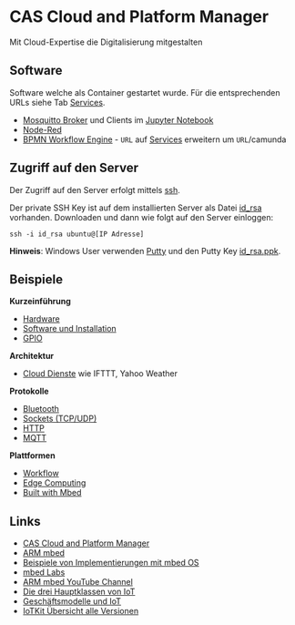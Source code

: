 # CAS Cloud and Platform Manager 

Mit Cloud-Expertise die Digitalisierung mitgestalten  

## Software

Software welche als Container gestartet wurde. Für die entsprechenden URLs siehe Tab [Services](#Services).

* [Mosquitto Broker](https://mosquitto.org/) und Clients im [Jupyter Notebook](:32188/tree/work) 
* [Node-Red](https://nodered.org/)
* [BPMN Workflow Engine](https://github.com/mc-b/misegr/tree/master/bpmn) - `URL` auf [Services](#Services) erweitern um `URL`/camunda

## Zugriff auf den Server

Der Zugriff auf den Server erfolgt mittels [ssh](https://wiki.ubuntuusers.de/SSH/). 

Der private SSH Key ist auf dem installierten Server als Datei [id_rsa](/data/.ssh/id_rsa) vorhanden. Downloaden und dann wie folgt auf den Server einloggen:

    ssh -i id_rsa ubuntu@[IP Adresse]
    
**Hinweis**: Windows User verwenden [Putty](https://www.putty.org/) und den Putty Key [id_rsa.ppk](/data/.ssh/id_rsa.ppk).    

## Beispiele

**Kurzeinführung**

* [Hardware](https://github.com/mc-b/IoTKitV3/tree/master/hw/)
* [Software und Installation](https://github.com/mc-b/IoTKitV3/tree/master/sw/)
* [GPIO](https://github.com/mc-b/IoTKitV3/tree/master/gpio/)

**Architektur**

* [Cloud Dienste](https://github.com/mc-b/IoTKitV3/tree/master/cloud/) wie IFTTT, Yahoo Weather

**Protokolle**

* [Bluetooth](https://github.com/mc-b/IoTKitV3/tree/master/bluetooth/)
* [Sockets (TCP/UDP)](https://github.com/mc-b/IoTKitV3/tree/master/tcpip/)
* [HTTP](https://github.com/mc-b/IoTKitV3/tree/master/http/)
* [MQTT](https://github.com/mc-b/IoTKitV3/tree/master/mqtt/)

**Plattformen**

* [Workflow](https://github.com/mc-b/IoTKitV3/tree/master/workflow/)
* [Edge Computing](https://github.com/mc-b/IoTKitV3/tree/master/edge/)
* [Built with Mbed](https://www.mbed.com/built-with-mbed/)

## Links

* [CAS Cloud and Platform Manager](https://www.hslu.ch/de-ch/informatik/weiterbildung/networking-and-innovative-technologies/cas-cloud/)
* [ARM mbed](https://www.mbed.com)
* [Beispiele von Implementierungen mit mbed OS](https://www.mbed.com/built-with-mbed/)
* [mbed Labs](https://labs.mbed.com/)
* [ARM mbed YouTube Channel](https://www.youtube.com/channel/UCNcxd73dSceKtU77XWMOg8A)
* [Die drei Hauptklassen von IoT](https://www.arm.com/products/iot/soc)
* [Geschäftsmodelle und IoT](https://www.iot-lab.ch/publications/#whitepapers)
* [IoTKit Übersicht alle Versionen](https://github.com/mc-b/IoTKit#internet-der-dinge-kit)